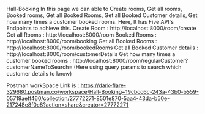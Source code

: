 Hall-Booking 
In this page we can able to Create rooms, Get all rooms, Booked rooms, Get all Booked Rooms, Get all Booked Customer details, Get how many times a customer booked rooms.
Here, It has Five API's Endpoints to achieve this.
Create Room : http://localhost:8000/room/create
Get all Rooms : http://localhost:8000/room
Booked Rooms : http://localhost:8000/room/booking
Get all Booked Rooms : http://localhost:8000/room/bookedRooms
Get all Booked Customer details : http://localhost:8000/room/customerDetails
Get how many times a customer booked rooms : http://localhost:8000/room/regularCustomer?customerNameToSearch=
(Here using query params to search which customer details to know)

Postman workSpace Link is : https://dark-flare-329680.postman.co/workspace/Hall-Booking~19cbcc6c-243a-43b0-b559-05719aeff460/collection/27772271-8501e870-5aa4-43da-b50e-217248e8f0c8?action=share&creator=27772271
